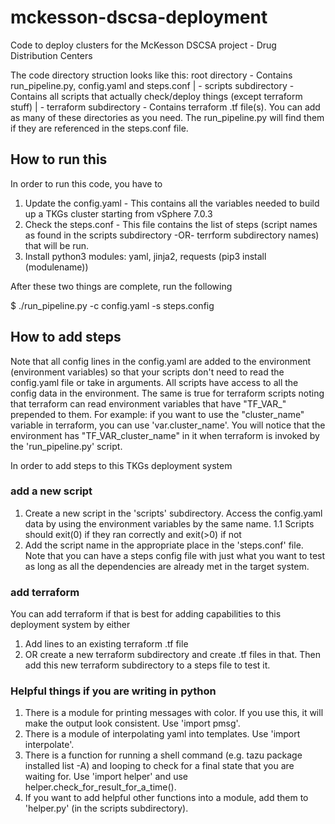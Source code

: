 # mckesson-dscsa-deployment
Code to deploy clusters for the McKesson DSCSA project - Drug Distribution Centers

The code directory struction looks like this:
root directory - Contains run_pipeline.py, config.yaml and steps.conf
| - scripts subdirectory - Contains all scripts that actually check/deploy things (except terraform stuff)
| - terraform subdirectory - Contains terraform .tf file(s). You can add as many of these directories as you need. The run_pipeline.py will find them if they are referenced in the steps.conf file.


## How to run this

In order to run this code, you have to 
1. Update the config.yaml - This contains all the variables needed to build up a TKGs cluster starting from vSphere 7.0.3
2. Check the steps.conf - This file contains the list of steps (script names as found in the scripts subdirectory -OR- terrform subdirectory names) that will be run.
3. Install python3 modules: yaml, jinja2, requests (pip3 install (modulename))

After these two things are complete, run the following

$ ./run_pipeline.py -c config.yaml -s steps.config

## How to add steps

Note that all config lines in the config.yaml are added to the environment (environment variables) so that your scripts don't need to read the config.yaml file or take in arguments. All scripts have access to all the config data in the environment. The same is true for terraform scripts noting that terraform can read environment variables that have "TF_VAR_" prepended to them. For example: if you want to use the "cluster_name" variable in terraform, you can use 'var.cluster_name'. You will notice that the environment has "TF_VAR_cluster_name" in it when terraform is invoked by the 'run_pipeline.py' script.

In order to add steps to this TKGs deployment system

### add a new script
1. Create a new script in the 'scripts' subdirectory. Access the config.yaml data by using the environment variables by the same name.
1.1 Scripts should exit(0) if they ran correctly and exit(>0) if not
2. Add the script name in the appropriate place in the 'steps.conf' file. Note that you can have a steps config file with just what you want to test as long as all the dependencies are already met in the target system.

### add terraform
You can add terraform if that is best for adding capabilities to this deployment system by either
1. Add lines to an existing terraform .tf file
2. OR create a new terraform subdirectory and create .tf files in that. Then add this new terraform subdirectory to a steps file to test it.

### Helpful things if you are writing in python

1. There is a module for printing messages with color. If you use this, it will make the output look consistent. Use 'import pmsg'.
2. There is a module of interpolating yaml into templates. Use 'import interpolate'.
3. There is a function for running a shell command (e.g. tazu package installed list -A) and looping to check for a final state that you are waiting for. Use 'import helper' and use helper.check_for_result_for_a_time().
4. If you want to add helpful other functions into a module, add them to 'helper.py' (in the scripts subdirectory).